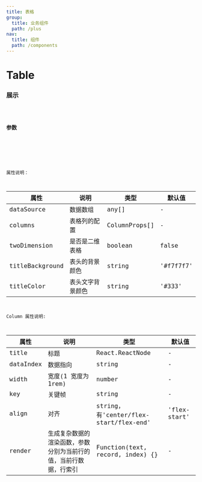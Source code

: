 ```yaml
---
title: 表格
group:
  title: 业务组件
  path: /plus
nav:
  title: 组件
  path: /components
---
```


# Table

### 展示

<code src="./demos/demo.tsx" />

### 参数

<API />

###

属性说明：

| 属性            | 说明             | 类型          | 默认值    |
| --------------- | ---------------- | ------------- | --------- |
| dataSource      | 数据数组         | any[]         | -         |
| columns         | 表格列的配置     | ColumnProps[] | -         |
| twoDimension    | 是否是二维表格   | boolean       | false     |
| titleBackground | 表头的背景颜色   | string        | '#f7f7f7' |
| titleColor      | 表头文字背景颜色 | string        | '#333'    |

Column 属性说明:

| 属性 | 说明 | 类型 | 默认值 |
| --- | --- | --- | --- |
| title | 标题 | React.ReactNode | - |
| dataIndex | 数据指向 | string | - |
| width | 宽度(1 宽度为 1rem) | number | - |
| key | 关键帧 | string | - |
| align | 对齐 | string，有'center/flex-start/flex-end' | 'flex-start' |
| render | 生成复杂数据的渲染函数，参数分别为当前行的值，当前行数据，行索引 | Function(text, record, index) {} | - |
